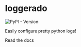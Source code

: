 # loggerado

![PyPI - Version](https://img.shields.io/pypi/v/loggerado?color=blue)

Easily configure pretty python logs!

Read the docs
